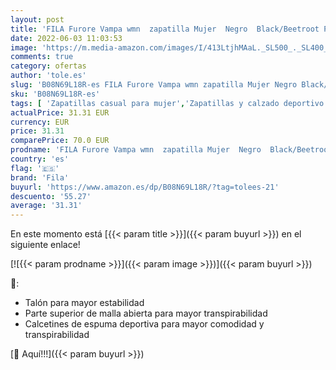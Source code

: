 ```yaml
---
layout: post
title: 'FILA Furore Vampa wmn  zapatilla Mujer  Negro  Black/Beetroot Purple   41 EU'
date: 2022-06-03 11:03:53
image: 'https://m.media-amazon.com/images/I/413LtjhMAaL._SL500_._SL400_.jpg'
comments: true
category: ofertas
author: 'tole.es'
slug: 'B08N69L18R-es FILA Furore Vampa wmn zapatilla Mujer Negro Black/Beetroot...'
sku: 'B08N69L18R-es'
tags: [ 'Zapatillas casual para mujer','Zapatillas y calzado deportivo para mujer','Zapatos','Zapatos para mujer','Zapatos y complementos','fila','zapatilla','🇪🇸', ]
actualPrice: 31.31 EUR
currency: EUR
price: 31.31
comparePrice: 70.0 EUR
prodname: 'FILA Furore Vampa wmn  zapatilla Mujer  Negro  Black/Beetroot Purple   41 EU'
country: 'es'
flag: '🇪🇸'
brand: 'Fila'
buyurl: 'https://www.amazon.es/dp/B08N69L18R/?tag=tolees-21'
descuento: '55.27'
average: '31.31'
---
```


En este momento está [{{< param title >}}]({{< param buyurl >}}) en el siguiente enlace!

[![{{< param prodname >}}]({{< param image >}})]({{< param buyurl >}})

🔎:

- Talón para mayor estabilidad
- Parte superior de malla abierta para mayor transpirabilidad
- Calcetines de espuma deportiva para mayor comodidad y transpirabilidad

[🛒 Aquí!!!]({{< param buyurl >}})
